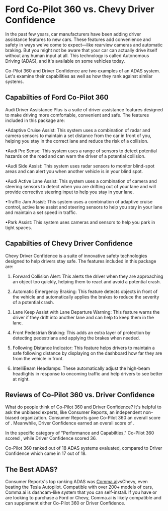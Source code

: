 # Ford Co-Pilot 360 vs. Chevy Driver Confidence

In the past few years, car manufacturers have been adding driver assistance features to new cars. These features add convenience and safety in ways we've come to expect—like rearview cameras and automatic braking. But you might not be aware that your car can actually drive itself without any human input at all. This technology is called Autonomous Driving (ADAS), and it's available on some vehicles today.

Co-Pilot 360 and Driver Confidence are two examples of an ADAS system. Let's examine their capabilities as well as how they rank against similar systems.

## Capabilties of Ford Co-Pilot 360

Audi Driver Assistance Plus is a suite of driver assistance features designed to make driving more comfortable, convenient and safe. The features included in this package are:

•Adaptive Cruise Assist: This system uses a combination of radar and camera sensors to maintain a set distance from the car in front of you, helping you stay in the correct lane and reduce the risk of a collision.

•Audi Pre Sense: This system uses a range of sensors to detect potential hazards on the road and can warn the driver of a potential collision.

•Audi Side Assist: This system uses radar sensors to monitor blind-spot areas and can alert you when another vehicle is in your blind spot.

•Audi Active Lane Assist: This system uses a combination of camera and steering sensors to detect when you are drifting out of your lane and will provide corrective steering input to help you stay in your lane.

•Traffic Jam Assist: This system uses a combination of adaptive cruise control, active lane assist and steering sensors to help you stay in your lane and maintain a set speed in traffic.

•Park Assist: This system uses cameras and sensors to help you park in tight spaces.

## Capabilties of Chevy Driver Confidence

Chevy Driver Confidence is a suite of innovative safety technologies designed to help drivers stay safe. The features included in this package are:

1. Forward Collision Alert: This alerts the driver when they are approaching an object too quickly, helping them to react and avoid a potential crash.

2. Automatic Emergency Braking: This feature detects objects in front of the vehicle and automatically applies the brakes to reduce the severity of a potential crash.

3. Lane Keep Assist with Lane Departure Warning: This feature warns the driver if they drift into another lane and can help to keep them in the lane.

4. Front Pedestrian Braking: This adds an extra layer of protection by detecting pedestrians and applying the brakes when needed.

5. Following Distance Indicator: This feature helps drivers to maintain a safe following distance by displaying on the dashboard how far they are from the vehicle in front.

6. IntelliBeam Headlamps: These automatically adjust the high-beam headlights in response to oncoming traffic and help drivers to see better at night.

## Reviews of Co-Pilot 360 vs. Driver Confidence
What do people think of Co-Pilot 360 and Driver Confidence? It's helpful to ask the unbiased experts, like Consumer Reports, an independent non-biased organization. Consumer Reports gave Co-Pilot 360 an overall score of . Meanwhile, Driver Confidence earned an overall score of .

In the specific category of "Performance and Capabilties," Co-Pilot 360 scored , while Driver Confidence scored 36.

Co-Pilot 360 ranked  out of 18 ADAS systems evaluated, compared to Driver Confidence which came in 17 out of 18.

## The Best ADAS?
Consumer Reports's top ranking ADAS was [Comma.ai](https://comma.ai?utm_medium=ref&utm_source=jwith&utm_campaign=Ford)vsChevy, even beating the Tesla Autopilot. Compatible with over 200+ models of cars, Comma.ai is dashcam-like system that you can self-install. If you have or are looking to purchase a Ford or Chevy, Comma.ai is likely compatible and can supplement either Co-Pilot 360 or Driver Confidence. 

